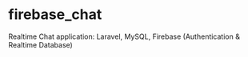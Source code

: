 # firebase_chat
Realtime Chat application: Laravel, MySQL, Firebase (Authentication &amp; Realtime Database)
